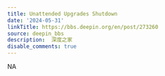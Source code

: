 ```yaml
---
title: Unattended Upgrades Shutdown
date: '2024-05-31'
linkTitle: https://bbs.deepin.org/en/post/273260
source: deepin_bbs
description:  深度之家 
disable_comments: true
---
```

NA
